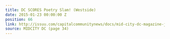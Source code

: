 ```yaml
---
title: DC SCORES Poetry Slam! (Westside)
date: 2015-01-23 00:00:00 Z
position: 66
link: http://issuu.com/capitalcommunitynews/docs/mid-city-dc-magazine-january-2015
source: MIDCITY DC (page 34)
---
```


